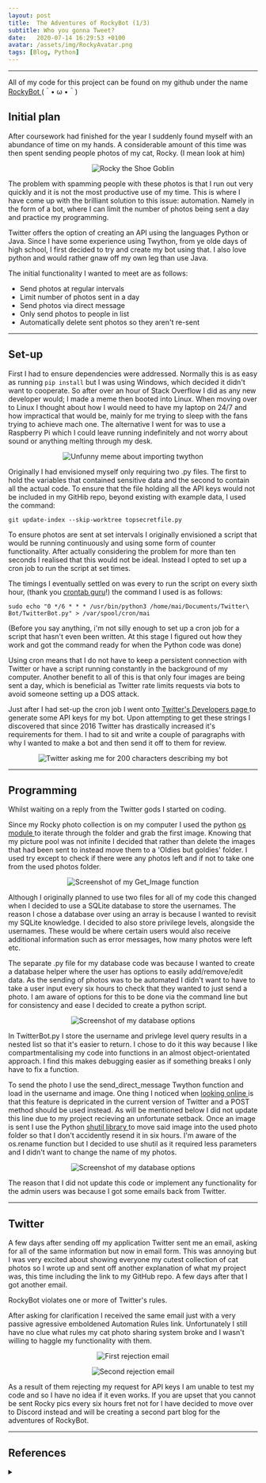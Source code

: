 ```yaml
---
layout: post
title:  The Adventures of RockyBot (1/3)
subtitle: Who you gonna Tweet?
date:   2020-07-14 16:29:53 +0100
avatar: /assets/img/RockyAvatar.png
tags: [Blog, Python]
---
```


---


All of my code for this project can be found on my github under the name <a href="https://github.com/SuperMairio/RockyBot"> RockyBot </a> (＾• ω •＾)


## Initial plan 

After coursework had finished for the year I suddenly found myself with an abundance of time on my hands. A considerable amount of this time was then spent sending people photos of my cat, Rocky. (I mean look at him)

<p align="center">
  <img src="/assets/img/ShoeGoblin.jpg" alt="Rocky the Shoe Goblin"/>
</p>

The problem with spamming people with these photos is that I run out very quickly and it is not the most productive use of my time. This is where I have come up with the brilliant solution to this issue: automation. Namely in the form of a bot, where I can limit the number of photos being sent a day and practice my programming.


Twitter offers the option of creating an API using the languages Python or Java. Since I have some experience using Twython, from ye olde days of high school, I first decided to try and create my bot using that. I also love python and would rather gnaw off my own leg than use Java.

The initial functionality I wanted to meet are as follows:

- Send photos at regular intervals
- Limit number of photos sent in a day
- Send photos via direct message
- Only send photos to people in list
- Automatically delete sent photos so they aren't re-sent

---

## Set-up

First I had to ensure dependencies were addressed. Normally this is as easy as running `pip install` but I was using Windows, which decided it didn't want to cooperate.
So after over an hour of Stack Overflow I did as any new developer would; I made a meme then booted into Linux.
When moving over to Linux I thought about how I would need to have my laptop on 24/7 and how impractical that would be, mainly for me trying to sleep with the fans trying to achieve mach one.
The alternative I went for was to use a Raspberry Pi which I could leave running indefinitely and not worry about sound or anything melting through my desk.

<p align="center">
  <img src="/assets/img/meme.jpg" alt="Unfunny meme about importing twython" />
</p>

Originally I had envisioned myself only requiring two .py files. The first to hold the variables that contained sensitive data and the second to contain all the actual code.
To ensure that the file holding all the API keys would not be included in my GitHib repo, beyond existing with example data, I used the command: 

`git update-index --skip-worktree topsecretfile.py `  

To ensure photos are sent at set intervals I originally envisioned a script that would be running continuously and using some form of counter functionality. After actually considering the problem for more than ten seconds I realised that this would not be ideal. Instead I opted to set up a cron job to run the script at set times.

The timings I eventually settled on was every to run the script on every sixth hour, (thank you <a href="https://crontab.guru/#0_*/6_*_*_*">crontab guru</a>!) the command I used is as follows:

`sudo echo "0 */6 * * * /usr/bin/python3 /home/mai/Documents/Twitter\ Bot/TwitterBot.py" > /var/spool/cron/mai` 

(Before you say anything, i'm not silly enough to set up a cron job for a script that hasn't even been written. At this stage I figured out how they work and got the command ready for when the Python code was done)

Using cron means that I do not have to keep a persistent connection with Twitter or have a script running constantly in the background of my computer. Another benefit to all of this is that only four images are being sent a day, which is beneficial as Twitter rate limits requests via bots to avoid someone setting up a DOS attack.

Just after I had set-up the cron job I went onto <a href="https://developer.twitter.com/en"> Twitter's Developers page </a> to generate some API keys for my bot. Upon attempting to get these strings I discovered that since 2016 Twitter has drastically increased it's requirements for them. I had to sit and write a couple of paragraphs with why I wanted to make a bot and then send it off to them for review.
<p align="center">
  <img src="/assets/img/twitteressay1.png" alt="Twitter asking me for 200 characters describing my bot" />
</p>


---

## Programming

Whilst waiting on a reply from the Twitter gods I started on coding.

Since my Rocky photo collection is on my computer I used the python <a href="https://docs.python.org/3.6/library/os.html"> os module </a> to iterate through the folder and grab the first image. Knowing that my picture pool was not infinite I decided that rather than delete the images that had been sent to instead move them to a 'Oldies but goldies' folder. I used try except to check if there were any photos left and if not to take one from the used photos folder.

<p align="center">
  <img src="/assets/img/GetImage.PNG" alt="Screenshot of my Get_Image function" />
</p>

Although I originally planned to use two files for all of my code this changed when I decided to use a SQLite database to store the usernames. The reason I chose a database over using an array is because I wanted to revisit my SQLite knowledge. I decided to also store privilege levels, alongside the usernames. These would be where certain users would also receive additional information such as error messages, how many photos were left etc. 

The separate .py file for my database code was because I wanted to create a database helper where the user has options to easily add/remove/edit data. As the sending of photos was to be automated I didn't want to have to take a user input every six hours to check that they wanted to just send a photo. I am aware of options for this to be done via the command line but for consistency and ease I decided to create a python script. 

<p align="center">
  <img src="/assets/img/DBOptions.PNG" alt="Screenshot of my database options" />
</p>

In TwitterBot.py I store the username and privlege level query results in a nested list so that it's easier to return. I chose to do it this way because I like compartmentalising my code into functions in an almost object-orientated approach. I find this makes debugging easier as if something breaks I only have to fix a function. 

To send the photo I use the send_direct_message Twython function and load in the username and image. One thing I noticed when <a href="https://developer.twitter.com/en/docs/direct-messages/sending-and-receiving/guides/direct-message-migration">looking online </a>is that this feature is depricated in the current version of Twitter and a POST method should be used instead. As will be mentioned below I did not update this line due to my project recieving an unfortunate setback. 
Once an image is sent I use the Python <a href="https://docs.python.org/3/library/shutil.html"> shutil library </a> to move said image into the used photo folder so that I don't accidently resend it in six hours. I'm aware of the os.rename function but I decided to use shutil as it required less parameters and I didn't want to change the name of my photos.

<p align="center">
  <img src="/assets/img/SendandGetPics.PNG" alt="Screenshot of my database options" />
</p>

The reason that I did not update this code or implement any functionality for the admin users was because I got some emails back from Twitter.

---

## Twitter 

A few days after sending off my application Twitter sent me an email, asking for all of the same information but now in email form. This was annoying but I was very excited about showing everyone my cutest collection of cat photos so  I wrote up and sent off another explanation of what my project was, this time including the link to my GitHub repo. A few days after that I got another email. 

RockyBot violates one or more of Twitter's rules.

After asking for clarification I received the same email just with a very passive agressive emboldened Automation Rules link. Unfortunately I still have no clue what rules my cat photo sharing system broke and I wasn't willing to haggle my functionality with them.

<p align="center">
  <img src="/assets/img/no1.PNG" alt="First rejection email" />
</p>

<p align="center">
  <img src="/assets/img/no2.PNG" alt="Second rejection email" />
</p>

As a result of them rejecting my request for API keys I am unable to test my code and so I have no idea if it even works. If you are upset that you cannot be sent Rocky pics every six hours fret not for I have decided to move over to Discord instead and will be creating a second part blog for the adventures of RockyBot.

---


## References
<details>
 <summary markdown="span"></summary>
Crontab guru: <a href="https://crontab.guru"> https://crontab.guru </a> <br/>

Twitter Developers: <a href="https://developer.twitter.com/en">https://developer.twitter.com/en</a> <br/>

Python os documentation: <a href="https://docs.python.org/3.6/library/os.html">https://docs.python.org/3.6/library/os.html</a> <br/>

Python shutil documentation: <a href="https://docs.python.org/3/library/shutil.html">https://docs.python.org/3/library/shutil.html</a> <br/>

Twitter's rules: <a href="https://developer.twitter.com/en/developer-terms/agreement-and-policy"> Developer Agreement and Policy </a>, <a href="https://help.twitter.com/en/rules-and-policies/twitter-automation"> Automation Rules </a> & <a href="https://help.twitter.com/en/rules-and-policies/twitter-rules"> General rules</a>
</details>
